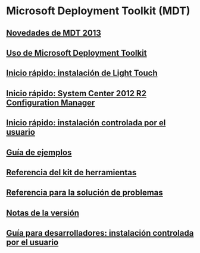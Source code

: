 # Microsoft Deployment Toolkit (MDT) 
## [Novedades de MDT 2013](whats-new-in-mdt.md)
## [Uso de Microsoft Deployment Toolkit](use-the-mdt.md)
## [Inicio rápido: instalación de Light Touch](lite-touch-installation-guide.md)
## [Inicio rápido: System Center 2012 R2 Configuration Manager](sccm-guide.md)
## [Inicio rápido: instalación controlada por el usuario](user-driven-installation-guide.md)
## [Guía de ejemplos](samples-guide.md)
## [Referencia del kit de herramientas](toolkit-reference.md)
## [Referencia para la solución de problemas](troubleshooting-reference.md)
## [Notas de la versión](release-notes.md)
## [Guía para desarrolladores: instalación controlada por el usuario](user-driven-installation-developers-guide.md)
